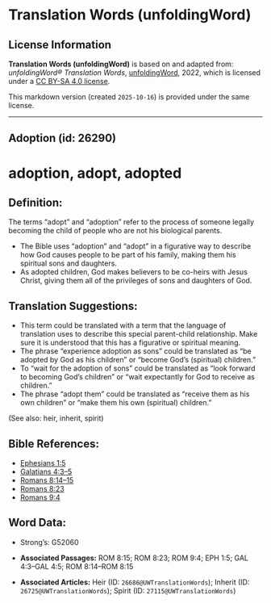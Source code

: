 # Translation Words (unfoldingWord)

## License Information

**Translation Words (unfoldingWord)** is based on and adapted from: _unfoldingWord® Translation Words_, [unfoldingWord](https://unfoldingword.org/utw), 2022, which is licensed under a [CC BY-SA 4.0 license](https://creativecommons.org/licenses/by-sa/4.0/legalcode.en).

This markdown version (created `2025-10-16`) is provided under the same license.



--------------------------------

## Adoption (id: 26290)

adoption, adopt, adopted
========================

Definition:
-----------

The terms “adopt” and “adoption” refer to the process of someone legally becoming the child of people who are not his biological parents.

* The Bible uses “adoption” and “adopt” in a figurative way to describe how God causes people to be part of his family, making them his spiritual sons and daughters.
* As adopted children, God makes believers to be co\-heirs with Jesus Christ, giving them all of the privileges of sons and daughters of God.

Translation Suggestions:
------------------------

* This term could be translated with a term that the language of translation uses to describe this special parent\-child relationship. Make sure it is understood that this has a figurative or spiritual meaning.
* The phrase “experience adoption as sons” could be translated as “be adopted by God as his children” or “become God’s (spiritual) children.”
* To “wait for the adoption of sons” could be translated as “look forward to becoming God’s children” or “wait expectantly for God to receive as children.”
* The phrase “adopt them” could be translated as “receive them as his own children” or “make them his own (spiritual) children.”

(See also: heir, inherit, spirit)

Bible References:
-----------------

* [Ephesians 1:5](https://ref.ly/Eph1:5)
* [Galatians 4:3–5](https://ref.ly/Gal4:3-Gal4:5)
* [Romans 8:14–15](https://ref.ly/Rom8:14-Rom8:15)
* [Romans 8:23](https://ref.ly/Rom8:23)
* [Romans 9:4](https://ref.ly/Rom9:4)

Word Data:
----------

* Strong’s: G52060

* **Associated Passages:** ROM 8:15; ROM 8:23; ROM 9:4; EPH 1:5; GAL 4:3–GAL 4:5; ROM 8:14–ROM 8:15
* **Associated Articles:** Heir (ID: `26686@UWTranslationWords`); Inherit (ID: `26725@UWTranslationWords`); Spirit (ID: `27115@UWTranslationWords`)

